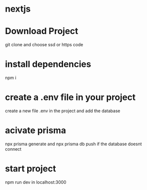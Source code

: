 # nextjs

# Download Project
git clone and choose ssd or https code

# install dependencies 
npm i

# create a .env file in your project
create a new file .env in the project and add the database 

# acivate prisma
npx prisma generate 
and npx prisma db push if the database doesnt connect

# start project
npm run dev in localhost:3000
